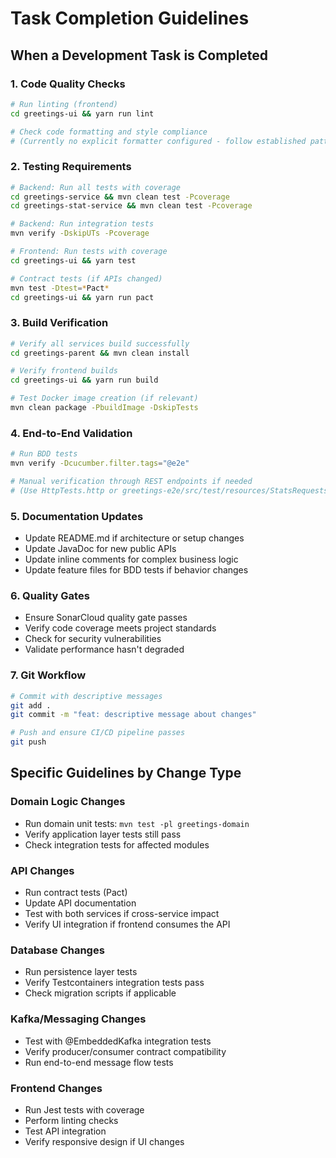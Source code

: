 # Task Completion Guidelines

## When a Development Task is Completed

### 1. Code Quality Checks
```bash
# Run linting (frontend)
cd greetings-ui && yarn run lint

# Check code formatting and style compliance
# (Currently no explicit formatter configured - follow established patterns)
```

### 2. Testing Requirements
```bash
# Backend: Run all tests with coverage
cd greetings-service && mvn clean test -Pcoverage
cd greetings-stat-service && mvn clean test -Pcoverage

# Backend: Run integration tests
mvn verify -DskipUTs -Pcoverage

# Frontend: Run tests with coverage
cd greetings-ui && yarn test

# Contract tests (if APIs changed)
mvn test -Dtest=*Pact*
cd greetings-ui && yarn run pact
```

### 3. Build Verification
```bash
# Verify all services build successfully
cd greetings-parent && mvn clean install

# Verify frontend builds
cd greetings-ui && yarn run build

# Test Docker image creation (if relevant)
mvn clean package -PbuildImage -DskipTests
```

### 4. End-to-End Validation
```bash
# Run BDD tests
mvn verify -Dcucumber.filter.tags="@e2e"

# Manual verification through REST endpoints if needed
# (Use HttpTests.http or greetings-e2e/src/test/resources/StatsRequests.http)
```

### 5. Documentation Updates
- Update README.md if architecture or setup changes
- Update JavaDoc for new public APIs
- Update inline comments for complex business logic
- Update feature files for BDD tests if behavior changes

### 6. Quality Gates
- Ensure SonarCloud quality gate passes
- Verify code coverage meets project standards
- Check for security vulnerabilities
- Validate performance hasn't degraded

### 7. Git Workflow
```bash
# Commit with descriptive messages
git add .
git commit -m "feat: descriptive message about changes"

# Push and ensure CI/CD pipeline passes
git push
```

## Specific Guidelines by Change Type

### Domain Logic Changes
- Run domain unit tests: `mvn test -pl greetings-domain`
- Verify application layer tests still pass
- Check integration tests for affected modules

### API Changes
- Run contract tests (Pact)
- Update API documentation
- Test with both services if cross-service impact
- Verify UI integration if frontend consumes the API

### Database Changes
- Run persistence layer tests
- Verify Testcontainers integration tests pass
- Check migration scripts if applicable

### Kafka/Messaging Changes
- Test with @EmbeddedKafka integration tests
- Verify producer/consumer contract compatibility
- Run end-to-end message flow tests

### Frontend Changes
- Run Jest tests with coverage
- Perform linting checks
- Test API integration
- Verify responsive design if UI changes